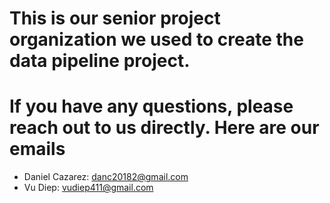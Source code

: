 # This is our senior project organization we used to create the data pipeline project.
# If you have any questions, please reach out to us directly. Here are our emails
- Daniel Cazarez: danc20182@gmail.com
- Vu Diep: vudiep411@gmail.com
